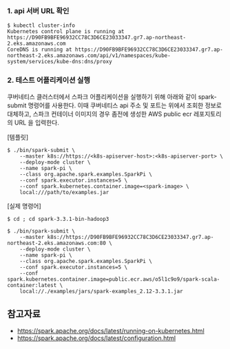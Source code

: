 
### 1. api 서버 URL 확인 ###

```
$ kubectl cluster-info
Kubernetes control plane is running at https://D90FB9BFE96932CC78C3D6CE23033347.gr7.ap-northeast-2.eks.amazonaws.com
CoreDNS is running at https://D90FB9BFE96932CC78C3D6CE23033347.gr7.ap-northeast-2.eks.amazonaws.com/api/v1/namespaces/kube-system/services/kube-dns:dns/proxy
```

### 2. 테스트 어플리케이션 실행 ###

쿠버네티스 클러스터에서 스파크 어플리케이션을 실행하기 위해 아래와 같이 spark-submit 명령어를 사용한다. 이때 쿠버네티스 api 주소 및 포트는 위에서 조회한 정보로 대체하고, 스파크 컨테이너 이미지의 경우 좀전에 생성한 AWS public ecr 레포지토리의 URL 을 입력한다. 

[템플릿]
```
$ ./bin/spark-submit \
    --master k8s://https://<k8s-apiserver-host>:<k8s-apiserver-port> \
    --deploy-mode cluster \
    --name spark-pi \
    --class org.apache.spark.examples.SparkPi \
    --conf spark.executor.instances=5 \
    --conf spark.kubernetes.container.image=<spark-image> \
    local:///path/to/examples.jar
```

[실제 명령어]
```
$ cd ; cd spark-3.3.1-bin-hadoop3

$ ./bin/spark-submit \
    --master k8s://https://D90FB9BFE96932CC78C3D6CE23033347.gr7.ap-northeast-2.eks.amazonaws.com:80 \
    --deploy-mode cluster \
    --name spark-pi \
    --class org.apache.spark.examples.SparkPi \
    --conf spark.executor.instances=5 \
    --conf spark.kubernetes.container.image=public.ecr.aws/o5l1c9o9/spark-scala-container:latest \
    local://./examples/jars/spark-examples_2.12-3.3.1.jar
```


## 참고자료 ##

* https://spark.apache.org/docs/latest/running-on-kubernetes.html
* https://spark.apache.org/docs/latest/configuration.html
